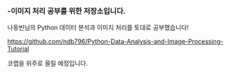 ### -이미지 처리 공부를 위한 저장소입니다.

나동빈님의 Python 데이터 분석과 이미지 처리를 토대로 공부했습니다!


https://github.com/ndb796/Python-Data-Analysis-and-Image-Processing-Tutorial

코랩을 위주로 올릴 예정입니다.
